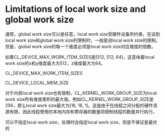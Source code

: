 # Limitations of local work size and global work size

通常，global work size可以是任意，local work size受硬件设备所约束。在谈到local work size和global work size的限制时，一般是说local work size的限制。但是，global work size的每一个维度必须是local work size对应维度的倍数。



如果CL_DEVICE_MAX_WORK_ITEM_SIZES是[512, 512, 64]，这意味着local work size的x和y维度最大为512，z维度最大为64。

CL_DEVICE_MAX_WORK_ITEM_SIZES

CL_DEVICE_LOCAL_MEM_SIZE



对于内核local work size也有限制，CL_KERNEL_WORK_GROUP_SIZE为local work size所有维度乘积的最大值。例如CL_KERNEL_WORK_GROUP_SIZE是256，那么local work size最大为[16, 16, 1]。这是由于在线程之间分配的硬件资源有限，因此线程使用的本地内存和寄存器的数量将限制线程的数量并行执行。



可以不指定local work size，处理时会指定local work size，但是不保证是最优的

